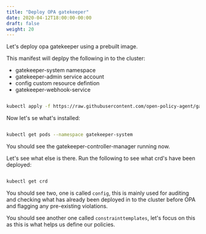 ```yaml
---
title: "Deploy OPA gatekeeper"
date: 2020-04-12T18:00:00-00:00
draft: false
weight: 20
---
```


Let's deploy opa gatekeeper using a prebuilt image.

This manifest will deplpy the following in to the cluster:

- gatekeeper-system namespace
- gatekeeper-admin service account
- config custom resource defintion
- gatekeeper-webhook-service


```bash

kubectl apply -f https://raw.githubusercontent.com/open-policy-agent/gatekeeper/master/deploy/gatekeeper.yaml
```

Now let's se what's installed:

```bash

kubectl get pods --namespace gatekeeper-system

```

You should see the gatekeeper-controller-manager running now.

Let's see what else is there. Run the following to see what crd's have been deployed:

```bash

kubectl get crd
```

You should see two, one is called `config`, this is mainly used for auditing and checking what has already been deployed in to the cluster before OPA and flagging any pre-existing violations.

You should see another one called `constrainttemplates`, let's focus on this as this is what helps us define our policies.




